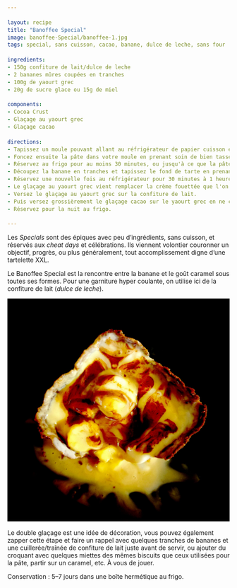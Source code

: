 ```yaml
---

layout: recipe
title: "Banoffee Special"
image: banoffee-Special/banoffee-1.jpg
tags: special, sans cuisson, cacao, banane, dulce de leche, sans four

ingredients:
- 150g confiture de lait/dulce de leche
- 2 bananes mûres coupées en tranches
- 100g de yaourt grec
- 20g de sucre glace ou 15g de miel

components:
- Cocoa Crust
- Glaçage au yaourt grec
- Glaçage cacao

directions:
- Tapissez un moule pouvant allant au réfrigérateur de papier cuisson en minimisant au maximum les plis.
- Foncez ensuite la pâte dans votre moule en prenant soin de bien tasser la base et les bords. Les bords doivent être suffisamment hauts pour accueillir le fourrage et le glaçage.
- Réservez au frigo pour au moins 30 minutes, ou jusqu'à ce que la pâte soit solide au toucher.
- Découpez la banane en tranches et tapissez le fond de tarte en prenant bien soin de napper chaque couche de confiture de lait pour combler les espaces. Pour encore plus de gourmandise vous pouvez caraméliser les tranches de banane à la poêle. 
- Réservez une nouvelle fois au réfrigérateur pour 30 minutes à 1 heure, où jusqu'à ce que la confiture de lait ait suffisamment épaissi.
- Le glaçage au yaourt grec vient remplacer la crème fouettée que l'on retrouve en général dans la recette des Banoffee Pies. Ça évite la prise de tête de la montée en chantilly, d'autant plus avec une si petite quantité. 
- Versez le glaçage au yaourt grec sur la confiture de lait.
- Puis versez grossièrement le glaçage cacao sur le yaourt grec en ne cherchant pas à le recouvrir en entier puis, à l'aide d'une pointe, tracez des traits en travers de cette couche pour créer une décoration. 
- Réservez pour la nuit au frigo.

---
```


Les <i lang="en">Specials</i> sont des épiques avec peu d’ingrédients, sans cuisson, et réservés aux <i lang="en">cheat days</i> et célébrations. Ils viennent volontier couronner un objectif, progrès, ou plus généralement, tout accomplissement digne d’une tartelette XXL.

Le Banoffee Special est la rencontre entre la banane et le goût caramel sous toutes ses formes. Pour une garniture hyper coulante, on utilise ici de la confiture de lait (<i lang="es">dulce de leche</i>).

![Le fourrage au beurre de cacahuète](../images/banoffee-Special/banoffee-2.jpg)

Le double glaçage est une idée de décoration, vous pouvez également zapper cette étape et faire un rappel avec quelques tranches de bananes et une cuillerée/traînée de confiture de lait juste avant de servir, ou ajouter du croquant avec quelques miettes des mêmes biscuits que ceux utilisées pour la pâte, partir sur un caramel, etc. À vous de jouer.  

Conservation&nbsp;: 5–7 jours dans une boîte hermétique au frigo.